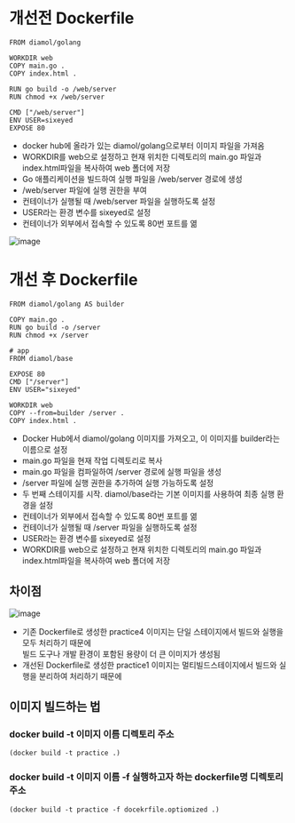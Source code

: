 # 개선전 Dockerfile
```docker
FROM diamol/golang 

WORKDIR web
COPY main.go .
COPY index.html .

RUN go build -o /web/server
RUN chmod +x /web/server

CMD ["/web/server"]
ENV USER=sixeyed
EXPOSE 80
```

- docker hub에 올라가 있는 diamol/golang으로부터 이미지 파일을 가져옴
- WORKDIR를 web으로 설정하고 현재 위치한 디렉토리의 main.go 파일과 index.html파일을 복사하여 web 폴더에 저장
- Go 애플리케이션을 빌드하여 실행 파일을 /web/server 경로에 생성
- /web/server 파일에 실행 권한을 부여
- 컨테이너가 실행될 때 /web/server 파일을 실행하도록 설정
- USER라는 환경 변수를 sixeyed로 설정
- 컨테이너가 외부에서 접속할 수 있도록 80번 포트를 엶

![image](https://github.com/user-attachments/assets/2223f600-3ba3-4813-9b1a-751a74b7c3a7)


# 개선 후 Dockerfile
```docker
FROM diamol/golang AS builder

COPY main.go .
RUN go build -o /server
RUN chmod +x /server

# app
FROM diamol/base

EXPOSE 80
CMD ["/server"]
ENV USER="sixeyed"

WORKDIR web
COPY --from=builder /server .
COPY index.html .
```

- Docker Hub에서 diamol/golang 이미지를 가져오고, 이 이미지를 builder라는 이름으로 설정
- main.go 파일을 현재 작업 디렉토리로 복사
- main.go 파일을 컴파일하여 /server 경로에 실행 파일을 생성
- /server 파일에 실행 권한을 추가하여 실행 가능하도록 설정
- 두 번째 스테이지를 시작. diamol/base라는 기본 이미지를 사용하여 최종 실행 환경을 설정
- 컨테이너가 외부에서 접속할 수 있도록 80번 포트를 엶
- 컨테이너가 실행될 때 /server 파일을 실행하도록 설정
- USER라는 환경 변수를 sixeyed로 설정
- WORKDIR를 web으로 설정하고 현재 위치한 디렉토리의 main.go 파일과 index.html파일을 복사하여 web 폴더에 저장

## 차이점
![image](https://github.com/user-attachments/assets/c34a6ea1-8f4d-4b6f-b1d0-51f2980465d8)

- 기존 Dockerfile로 생성한 practice4 이미지는 단일 스테이지에서 빌드와 실행을 모두 처리하기 때문에 <br>
  빌드 도구나 개발 환경이 포함된 용량이 더 큰 이미지가 생성됨
- 개선된 Dockerfile로 생성한 practice1 이미지는 멀티빌드스테이지에서 빌드와 실행을 분리하여 처리하기 때문에 <br>
   

## 이미지 빌드하는 법
### docker build -t 이미지 이름 디렉토리 주소 <br>
    (docker build -t practice .)
### docker build -t 이미지 이름 -f 실행하고자 하는 dockerfile명 디렉토리 주소 <br>
    (docker build -t practice -f docekrfile.optiomized .)
